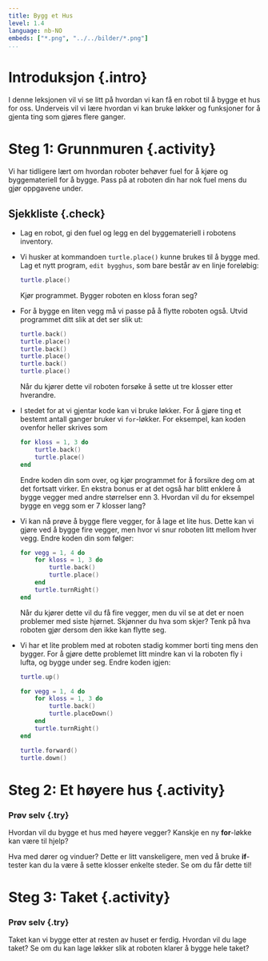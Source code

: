 ```yaml
---
title: Bygg et Hus
level: 1.4
language: nb-NO
embeds: ["*.png", "../../bilder/*.png"]
...
```


# Introduksjon {.intro}

I denne leksjonen vil vi se litt på hvordan vi kan få en robot til å
bygge et hus for oss. Underveis vil vi lære hvordan vi kan bruke
løkker og funksjoner for å gjenta ting som gjøres flere ganger.

# Steg 1: Grunnmuren {.activity}

Vi har tidligere lært om hvordan roboter behøver fuel for å kjøre og
byggemateriell for å bygge. Pass på at roboten din har nok fuel mens
du gjør oppgavene under.

## Sjekkliste {.check}

+ Lag en robot, gi den fuel og legg en del byggemateriell i robotens
  inventory.

+ Vi husker at kommandoen `turtle.place()` kunne brukes til å bygge
  med. Lag et nytt program, `edit bygghus`, som bare består av en
  linje foreløbig:

	```lua
	turtle.place()
	```

	Kjør programmet. Bygger roboten en kloss foran seg?

+ For å bygge en liten vegg må vi passe på å flytte roboten
  også. Utvid programmet ditt slik at det ser slik ut:

	```lua
	turtle.back()
	turtle.place()
	turtle.back()
	turtle.place()
	turtle.back()
	turtle.place()
	```

	Når du kjører dette vil roboten forsøke å sette ut tre klosser
    etter hverandre.

+ I stedet for at vi gjentar kode kan vi bruke løkker. For å gjøre
  ting et bestemt antall ganger bruker vi `for`-løkker. For eksempel,
  kan koden ovenfor heller skrives som

	```lua
	for kloss = 1, 3 do
		turtle.back()
		turtle.place()
	end
	```

	Endre koden din som over, og kjør programmet for å forsikre deg om
    at det fortsatt virker. En ekstra bonus er at det også har blitt
    enklere å bygge vegger med andre størrelser enn 3. Hvordan vil du
    for eksempel bygge en vegg som er 7 klosser lang?

+ Vi kan nå prøve å bygge flere vegger, for å lage et lite hus. Dette
  kan vi gjøre ved å bygge fire vegger, men hvor vi snur roboten litt
  mellom hver vegg. Endre koden din som følger:

	```lua
	for vegg = 1, 4 do
		for kloss = 1, 3 do
			turtle.back()
			turtle.place()
		end
		turtle.turnRight()
	end
	```

	Når du kjører dette vil du få fire vegger, men du vil se at det er
    noen problemer med siste hjørnet. Skjønner du hva som skjer? Tenk
    på hva roboten gjør dersom den ikke kan flytte seg.

+ Vi har et lite problem med at roboten stadig kommer borti ting mens
  den bygger. For å gjøre dette problemet litt mindre kan vi la
  roboten fly i lufta, og bygge under seg. Endre koden igjen:

	```lua
	turtle.up()

	for vegg = 1, 4 do
		for kloss = 1, 3 do
			turtle.back()
			turtle.placeDown()
		end
		turtle.turnRight()
	end

	turtle.forward()
	turtle.down()
	```

# Steg 2: Et høyere hus {.activity}

### Prøv selv {.try}

Hvordan vil du bygge et hus med høyere vegger? Kanskje en ny
**for**-løkke kan være til hjelp?

Hva med dører og vinduer? Dette er litt vanskeligere, men ved å bruke
**if**-tester kan du la være å sette klosser enkelte steder. Se om du
får dette til!

# Steg 3: Taket {.activity}

### Prøv selv {.try}

Taket kan vi bygge etter at resten av huset er ferdig. Hvordan vil du
lage taket? Se om du kan lage løkker slik at roboten klarer å bygge
hele taket?
